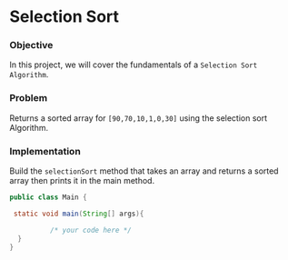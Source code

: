 # Selection Sort


### Objective

In this project, we will cover the fundamentals of a `Selection Sort Algorithm`.


### Problem

 Returns a sorted array for `[90,70,10,1,0,30]` using the selection sort Algorithm.

### Implementation

Build the `selectionSort` method that takes an array and returns a sorted array then prints it in the main method.

```java
public class Main {

 static void main(String[] args){

          /* your code here */
  }
}
```
